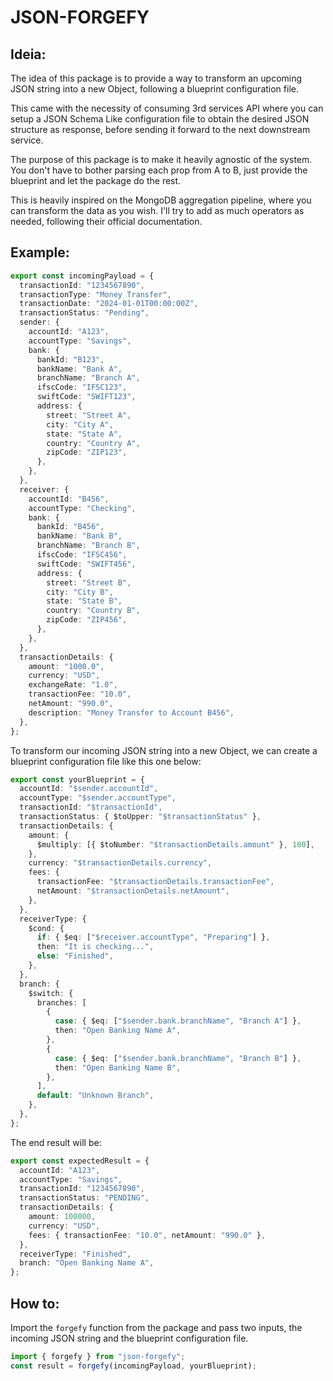# JSON-FORGEFY

## Ideia:

The idea of this package is to provide a way to transform an upcoming JSON string into a new Object, following a blueprint configuration file.

This came with the necessity of consuming 3rd services API where you can setup a JSON Schema Like configuration file to obtain the desired JSON structure as response, before sending it forward to the next downstream service.

The purpose of this package is to make it heavily agnostic of the system. You don't have to bother parsing each prop from A to B, just provide the blueprint and let the package do the rest.

This is heavily inspired on the MongoDB aggregation pipeline, where you can transform the data as you wish. I'll try to add as much operators as needed, following their official documentation.

## Example:

```ts
export const incomingPayload = {
  transactionId: "1234567890",
  transactionType: "Money Transfer",
  transactionDate: "2024-01-01T00:00:00Z",
  transactionStatus: "Pending",
  sender: {
    accountId: "A123",
    accountType: "Savings",
    bank: {
      bankId: "B123",
      bankName: "Bank A",
      branchName: "Branch A",
      ifscCode: "IFSC123",
      swiftCode: "SWIFT123",
      address: {
        street: "Street A",
        city: "City A",
        state: "State A",
        country: "Country A",
        zipCode: "ZIP123",
      },
    },
  },
  receiver: {
    accountId: "B456",
    accountType: "Checking",
    bank: {
      bankId: "B456",
      bankName: "Bank B",
      branchName: "Branch B",
      ifscCode: "IFSC456",
      swiftCode: "SWIFT456",
      address: {
        street: "Street B",
        city: "City B",
        state: "State B",
        country: "Country B",
        zipCode: "ZIP456",
      },
    },
  },
  transactionDetails: {
    amount: "1000.0",
    currency: "USD",
    exchangeRate: "1.0",
    transactionFee: "10.0",
    netAmount: "990.0",
    description: "Money Transfer to Account B456",
  },
};
```

To transform our incoming JSON string into a new Object, we can create a blueprint configuration file like this one below:

```ts
export const yourBlueprint = {
  accountId: "$sender.accountId",
  accountType: "$sender.accountType",
  transactionId: "$transactionId",
  transactionStatus: { $toUpper: "$transactionStatus" },
  transactionDetails: {
    amount: {
      $multiply: [{ $toNumber: "$transactionDetails.amount" }, 100],
    },
    currency: "$transactionDetails.currency",
    fees: {
      transactionFee: "$transactionDetails.transactionFee",
      netAmount: "$transactionDetails.netAmount",
    },
  },
  receiverType: {
    $cond: {
      if: { $eq: ["$receiver.accountType", "Preparing"] },
      then: "It is checking...",
      else: "Finished",
    },
  },
  branch: {
    $switch: {
      branches: [
        {
          case: { $eq: ["$sender.bank.branchName", "Branch A"] },
          then: "Open Banking Name A",
        },
        {
          case: { $eq: ["$sender.bank.branchName", "Branch B"] },
          then: "Open Banking Name B",
        },
      ],
      default: "Unknown Branch",
    },
  },
};
```

The end result will be:

```ts
export const expectedResult = {
  accountId: "A123",
  accountType: "Savings",
  transactionId: "1234567890",
  transactionStatus: "PENDING",
  transactionDetails: {
    amount: 100000,
    currency: "USD",
    fees: { transactionFee: "10.0", netAmount: "990.0" },
  },
  receiverType: "Finished",
  branch: "Open Banking Name A",
};
```

## How to:

Import the `forgefy` function from the package and pass two inputs, the incoming JSON string and the blueprint configuration file.

```ts
import { forgefy } from "json-forgefy";
const result = forgefy(incomingPayload, yourBlueprint);
```
